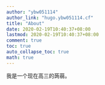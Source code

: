 ```yaml
---
author: "ybw051114"
author_link: "hugo.ybw051114.cf"
title: "About"
date: 2020-02-19T10:40:37+08:00
lastmod: 2020-02-19T10:40:37+08:00
comment: true
toc: true
auto_collapse_toc: true
math: true
---
```


<!--more-->

我是一个现在高三的蒟蒻。

